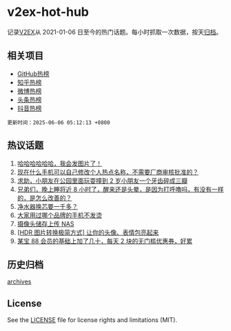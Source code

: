 # v2ex-hot-hub

 记录[V2EX](https://www.v2ex.com/)从 2021-01-06 日至今的热门话题。每小时抓取一次数据，按天[归档](archives)。
 
 ## 相关项目

- [GitHub热榜](https://github.com/lonnyzhang423/github-hot-hub)
- [知乎热榜](https://github.com/lonnyzhang423/zhihu-hot-hub)
- [微博热榜](https://github.com/lonnyzhang423/weibo-hot-hub)
- [头条热榜](https://github.com/lonnyzhang423/toutiao-hot-hub)
- [抖音热榜](https://github.com/lonnyzhang423/douyin-hot-hub)


 `更新时间：2025-06-06 05:12:13 +0800`

## 热议话题

1. [哈哈哈哈哈哈，我会发图片了！](https://www.v2ex.com/t/1136498)
1. [现在什么手机可以自己修改个人热点名称，不需要厂商审核批准的？](https://www.v2ex.com/t/1136532)
1. [求助，小朋友在公园里面玩耍撞到 2 岁小朋友一个牙齿碎成三瓣](https://www.v2ex.com/t/1136566)
1. [兄弟们，晚上睡将近 8 小时了，醒来还是头晕，是因为打呼噜吗，有没有一样的，是怎么改善的？](https://www.v2ex.com/t/1136430)
1. [净水器换芯要一千多？](https://www.v2ex.com/t/1136476)
1. [大家用过哪个品牌的手机不发烫](https://www.v2ex.com/t/1136445)
1. [摄像头储存上传 NAS](https://www.v2ex.com/t/1136481)
1. [[HDR 图片转换极简方式] 让你的头像、表情包亮起来](https://www.v2ex.com/t/1136577)
1. [某宝 88 会员的基础上加了几十，每天 2 块的无门槛优惠券，好累](https://www.v2ex.com/t/1136483)

## 历史归档

[archives](archives)

## License

See the [LICENSE](LICENSE) file for license rights and limitations (MIT).
